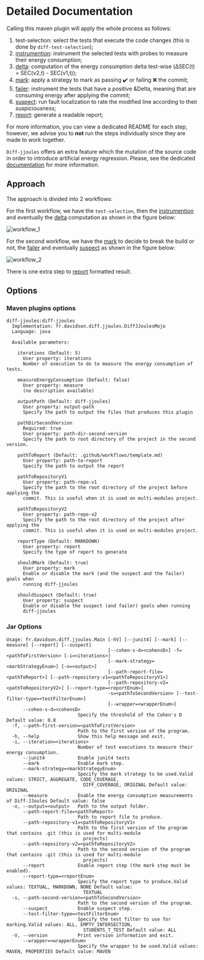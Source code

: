 # Detailed Documentation

Calling this maven plugin will apply the whole process as follows:

1. test-selection: select the tests that execute the code changes (this is done by `diff-test-selection`);
2. [instrumention](./instrumentation.md): instrument the selected tests with probes to measure their energy consumption;
3. [delta](./delta.md): computation of the energy consumption delta test-wise (&Delta;SEC(t) = SEC(v2,t) - SEC(v1,t));
4. [mark](./mark.md): apply a strategy to mark as passing :heavy_check_mark: or failing :x: the commit;
5. [failer](./failer.md): instrument the tests that have a positive &Delta, meaning that are consuming energy after applying the commit;
6. [suspect](./suspect.md): run fault localization to rate the modified line according to their suspiciousness;
7. [report](./report.md): generate a readable report;

For more information, you can view a dedicated README for each step, however, we advise you to **not** run the steps
individually since they are made to work together.

`Diff-jjoules` offers an extra feature which the mutation of the source code in order to introduce artificial energy
regression. Please, see the dedicated [documentation](./mutation.md) for more information.

## Approach

The approach is divided into 2 workflows:

For the first workflow, we have the `test-selection`, then the [instrumention](./instrumentation.md) and eventually
the [delta](./delta.md) computation as shown in the figure below:

![workflow_1](./pictures/workflow_1.png)

For the second workflow, we have the [mark](./mark.md) to decide to break the build or not, the [failer](./failer.md)
and eventually [suspect](./suspect.md) as shown in the figure below:

![workflow_2](./pictures/workflow_2.png)

There is one extra step to [report](./report.md) formatted result.

## Options

### Maven plugins options

```text
diff-jjoules:diff-jjoules
  Implementation: fr.davidson.diff.jjoules.DiffJJoulesMojo
  Language: java

  Available parameters:

    iterations (Default: 5)
      User property: iterations
      Number of execution to do to measure the energy consumption of tests.

    measureEnergyConsumption (Default: false)
      User property: measure
      (no description available)

    outputPath (Default: diff-jjoules)
      User property: output-path
      Specify the path to output the files that produces this plugin

    pathDirSecondVersion
      Required: true
      User property: path-dir-second-version
      Specify the path to root directory of the project in the second version.

    pathToReport (Default: .github/workflows/template.md)
      User property: path-to-report
      Specify the path to output the report

    pathToRepositoryV1
      User property: path-repo-v1
      Specify the path to the root directory of the project before applying the
      commit. This is useful when it is used on multi-modules project.

    pathToRepositoryV2
      User property: path-repo-v2
      Specify the path to the root directory of the project after applying the
      commit. This is useful when it is used on multi-modules project.

    reportType (Default: MARKDOWN)
      User property: report
      Specify the type of report to generate

    shouldMark (Default: true)
      User property: mark
      Enable or disable the mark (and the suspect and the failer) goals when
      running diff-jjoules

    shouldSuspect (Default: true)
      User property: suspect
      Enable or disable the suspect (and failer) goals when running
      diff-jjoules
```

### Jar Options

```text
Usage: fr.davidson.diff.jjoules.Main [-hV] [--junit4] [--mark] [--measure] [--report] [--suspect]
                                     [--cohen-s-d=<cohensD>] -f=<pathToFirstVersion> [-i=<iterations>]
                                     [--mark-strategy=<markStrategyEnum>] [-o=<output>]
                                     [--path-report-file=<pathToReport>] [--path-repository-v1=<pathToRepositoryV1>]
                                     [--path-repository-v2=<pathToRepositoryV2>] [--report-type=<reportEnum>]
                                     -s=<pathToSecondVersion> [--test-filter-type=<testFilterEnum>]
                                     [--wrapper=<wrapperEnum>]
      --cohen-s-d=<cohensD>
                          Specify the threshold of the Cohen's D Default value: 0.8
  -f, --path-first-version=<pathToFirstVersion>
                          Path to the first version of the program.
  -h, --help              Show this help message and exit.
  -i, --iteration=<iterations>
                          Number of test executions to measure their energy consumption.
      --junit4            Enable junit4 tests
      --mark              Enable mark step.
      --mark-strategy=<markStrategyEnum>
                          Specify the mark strategy to be used.Valid values: STRICT, AGGREGATE, CODE_COVERAGE,
                            DIFF_COVERAGE, ORIGINAL Default value: ORIGINAL
      --measure           Enable the energy consumption measurements of Diff-JJoules Default value: false
  -o, --output=<output>   Path to the output folder.
      --path-report-file=<pathToReport>
                          Path to report file to produce.
      --path-repository-v1=<pathToRepositoryV1>
                          Path to the first version of the program that contains .git (this is used for multi-module
                            projects)
      --path-repository-v2=<pathToRepositoryV2>
                          Path to the second version of the program that contains .git (this is used for multi-module
                            projects)
      --report            Enable report step (the mark step must be enabled).
      --report-type=<reportEnum>
                          Specify the report type to produce.Valid values: TEXTUAL, MARKDOWN, NONE Default value:
                            TEXTUAL
  -s, --path-second-version=<pathToSecondVersion>
                          Path to the second version of the program.
      --suspect           Enable suspect step.
      --test-filter-type=<testFilterEnum>
                          Specify the test filter to use for marking.Valid values: ALL, EMPTY_INTERSECTION,
                            STUDENTS_T_TEST Default value: ALL
  -V, --version           Print version information and exit.
      --wrapper=<wrapperEnum>
                          Specify the wrapper to be used.Valid values: MAVEN, PROPERTIES Default value: MAVEN
```